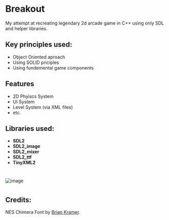 # Breakout

My attempt at recreating legendary 2d arcade game in C++ using only SDL and helper libraries.

## Key principles used:
- Object Oriented aproach
- Using SOLID priciples
- Using fundemental game components

## Features
- 2D Phyiscs System
- UI System
- Level System (via XML files)
- etc.

## Libraries used:
- **SDL2**       
- **SDL2_image** 
- **SDL2_mixer** 
- **SDL2_ttf**   
- **TinyXML2**

#
![image](https://github.com/AnteDev00/Breakout/assets/151842550/097db566-f1dd-4473-8c53-7d90fc85f023)
#

## Credits:
NES Chimera Font by [Brian Kramer](https://www.pkeod.com/).
